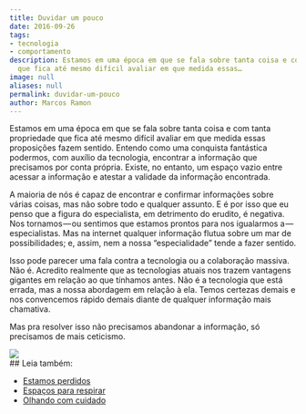 ```yaml
---
title: Duvidar um pouco
date: 2016-09-26
tags:
- tecnologia
- comportamento
description: Estamos em uma época em que se fala sobre tanta coisa e com tanta propriedade
  que fica até mesmo difícil avaliar em que medida essas…
image: null
aliases: null
permalink: duvidar-um-pouco
author: Marcos Ramon
---
```

Estamos em uma época em que se fala sobre tanta coisa e com tanta propriedade que fica até mesmo difícil avaliar em que medida essas proposições fazem sentido. Entendo como uma conquista fantástica podermos, com auxílio da tecnologia, encontrar a informação que precisamos por conta própria. Existe, no entanto, um espaço vazio entre acessar a informação e atestar a validade da informação encontrada.

A maioria de nós é capaz de encontrar e confirmar informações sobre várias coisas, mas não sobre todo e qualquer assunto. E é por isso que eu penso que a figura do especialista, em detrimento do erudito, é negativa. Nos tornamos — ou sentimos que estamos prontos para nos igualarmos a — especialistas. Mas na internet qualquer informação flutua sobre um mar de possibilidades; e, assim, nem a nossa “especialidade” tende a fazer sentido.

Isso pode parecer uma fala contra a tecnologia ou a colaboração massiva. Não é. Acredito realmente que as tecnologias atuais nos trazem vantagens gigantes em relação ao que tínhamos antes. Não é a tecnologia que está errada, mas a nossa abordagem em relação à ela. Temos certezas demais e nos convencemos rápido demais diante de qualquer informação mais chamativa.

Mas pra resolver isso não precisamos abandonar a informação, só precisamos de mais ceticismo.

<img src="/assets/img/duvidar-um pouco-medium.png">


<div class="leia-tambem" markdown="1">
## Leia também:

- <a href="/estamos-perdidos">Estamos perdidos</a>
- <a href="/espacos-para-respirar">Espaços para respirar</a>
- <a href="/olhando-com-cuidado">Olhando com cuidado</a>
</div>